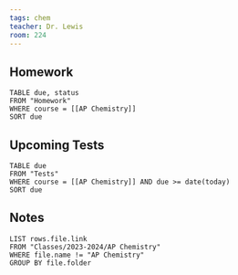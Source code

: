 ```yaml
---
tags: chem
teacher: Dr. Lewis
room: 224
---
```

## Homework
```dataview
TABLE due, status
FROM "Homework"
WHERE course = [[AP Chemistry]]
SORT due
```
## Upcoming Tests
```dataview
TABLE due
FROM "Tests"
WHERE course = [[AP Chemistry]] AND due >= date(today)
SORT due
```
## Notes
```dataview
LIST rows.file.link
FROM "Classes/2023-2024/AP Chemistry"
WHERE file.name != "AP Chemistry"
GROUP BY file.folder
```
